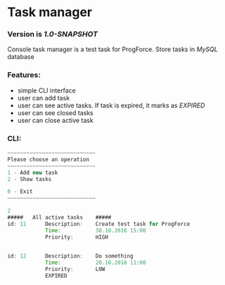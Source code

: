 #  Task manager
### Version is *1.0-SNAPSHOT*

Console task manager is a test task for ProgForce. Store tasks in *MySQL* database

### Features:

* simple CLI interface
* user can add task
* user can see active tasks. If task is expired, it marks as *EXPIRED*
* user can see closed tasks
* user can close active task

### CLI:

```java
~~~~~~~~~~~~~~~~~~~~~~~~~~~~
Please choose an operation
~~~~~~~~~~~~~~~~~~~~~~~~~~~~
1 - Add new task
2 - Show tasks

0 - Exit
~~~~~~~~~~~~~~~~~~~~~~~~~~~~

2
#####	All active tasks	#####
id: 11		Description:	Create test task for ProgForce
			Time:			30.10.2016 15:00
			Priority:		HIGH
			

id: 12		Description:	Do something
			Time:			20.10.2016 11:00
			Priority:		LOW
			EXPIRED

```